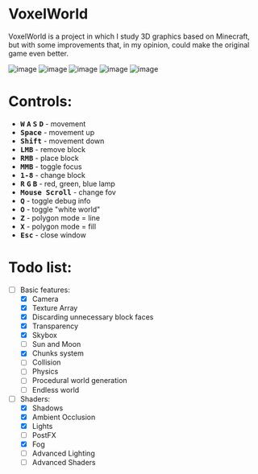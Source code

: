 # VoxelWorld

VoxelWorld is a project in which I study 3D graphics based on Minecraft, but with some improvements that, in my opinion, could make the original game even better.

![image](https://github.com/user-attachments/assets/119eb8f8-fc9d-4f16-bc95-0e5871ffd6ed)
![image](https://github.com/user-attachments/assets/60335d11-ad47-43a3-83b5-55e434f10083)
![image](https://github.com/user-attachments/assets/1b1d8304-d777-4d67-886e-41502aeb7d56)
![image](https://github.com/user-attachments/assets/7bbb1318-3baa-4d70-be9c-04026eab0e5a)
![image](https://github.com/user-attachments/assets/63897cd4-7974-4e08-85aa-ce81556e8628)

# Controls:
- <kbd>**W**</kbd> <kbd>**A**</kbd> <kbd>**S**</kbd> <kbd>**D**</kbd> - movement
- <kbd>**Space**</kbd> - movement up
- <kbd>**Shift**</kbd> - movement down
- <kbd>**LMB**</kbd> - remove block
- <kbd>**RMB**</kbd> - place block
- <kbd>**MMB**</kbd> - toggle focus
- <kbd>**1-8**</kbd> - change block
- <kbd>**R**</kbd> <kbd>**G**</kbd> <kbd>**B**</kbd> - red, green, blue lamp
- <kbd>**Mouse Scroll**</kbd> - change fov
- <kbd>**Q**</kbd> - toggle debug info
- <kbd>**O**</kbd> - toggle "white world"
- <kbd>**Z**</kbd> - polygon mode = line
- <kbd>**X**</kbd> - polygon mode = fill
- <kbd>**Esc**</kbd> - close window

# Todo list:
- [ ] Basic features:
  - [x] Camera
  - [x] Texture Array
  - [x] Discarding unnecessary block faces
  - [x] Transparency
  - [x] Skybox
  - [ ] Sun and Moon
  - [x] Chunks system
  - [ ] Collision
  - [ ] Physics
  - [ ] Procedural world generation
  - [ ] Endless world
- [ ] Shaders:
  - [x] Shadows
  - [x] Ambient Occlusion
  - [x] Lights
  - [ ] PostFX
  - [x] Fog
  - [ ] Advanced Lighting
  - [ ] Advanced Shaders

